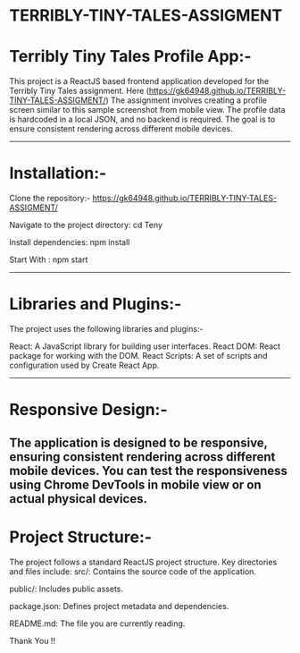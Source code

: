 # TERRIBLY-TINY-TALES-ASSIGMENT

# Terribly Tiny Tales Profile App:-

This project is a ReactJS based frontend application developed for the Terribly Tiny Tales assignment. 
Here (https://gk64948.github.io/TERRIBLY-TINY-TALES-ASSIGMENT/)
The assignment involves creating a profile screen similar to this sample screenshot from mobile view.
The profile data is hardcoded in a local JSON, and no backend is required. The goal is to ensure consistent rendering across different mobile devices.

--------------------------------------------------------------------------------------------------------------------------------------------------------------------
# Installation:-

Clone the repository:- 
https://gk64948.github.io/TERRIBLY-TINY-TALES-ASSIGMENT/

Navigate to the project directory:
cd Teny

Install dependencies:
npm install

Start With :
npm start

--------------------------------------------------------------------------------------------------------------------------------------------------------------------

# Libraries and Plugins:-
The project uses the following libraries and plugins:-

React: A JavaScript library for building user interfaces.
React DOM: React package for working with the DOM.
React Scripts: A set of scripts and configuration used by Create React App.

----------------------------------------------------------------------------------------------------------------------------------------------------------------------------------------
# Responsive Design:-
The application is designed to be responsive, ensuring consistent rendering across different mobile devices. 
You can test the responsiveness using Chrome DevTools in mobile view or on actual physical devices.
--------------------------------------------------------------------------------------------------------------------------------------------------------------------

# Project Structure:-

The project follows a standard ReactJS project structure. Key directories and files include:
src/: Contains the source code of the application.

public/: Includes public assets.

package.json: Defines project metadata and dependencies.

README.md: The file you are currently reading.

Thank You !!



